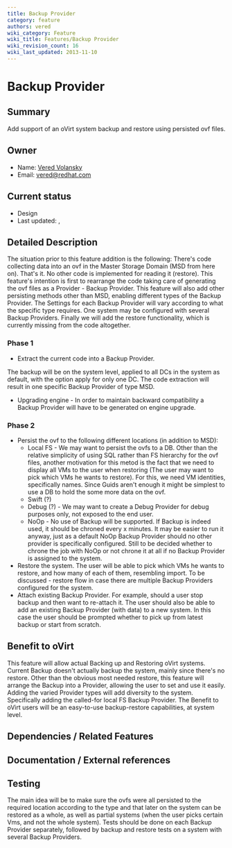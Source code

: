 ```yaml
---
title: Backup Provider
category: feature
authors: vered
wiki_category: Feature
wiki_title: Features/Backup Provider
wiki_revision_count: 16
wiki_last_updated: 2013-11-10
---
```


# Backup Provider

## Summary

Add support of an oVirt system backup and restore using persisted ovf files.

## Owner

*   Name: [Vered Volansky](User:vvolansk)
*   Email: vered@redhat.com

## Current status

*   Design
*   Last updated: ,

## Detailed Description

The situation prior to this feature addition is the following:
There's code collecting data into an ovf in the Master Storage Domain (MSD from here on). That's it. No other code is implemented for reading it (restore).
This feature's intention is first to rearrange the code taking care of generating the ovf files as a Provider - Backup Provider.
This feature will also add other persisting methods other than MSD, enabling different types of the Backup Provider. The Settings for each Backup Provider will vary according to what the specific type requires.
One system may be configured with several Backup Providers.
Finally we will add the restore functionality, which is currently missing from the code altogether.

### Phase 1

*   Extract the current code into a Backup Provider.

The backup will be on the system level, applied to all DCs in the system as default, with the option apply for only one DC. The code extraction will result in one specific Backup Provider of type MSD.

*   Upgrading engine - In order to maintain backward compatibility a Backup Provider will have to be generated on engine upgrade.

### Phase 2

*   Persist the ovf to the following different locations (in addition to MSD):
    -   Local FS - We may want to persist the ovfs to a DB. Other than the relative simplicity of using SQL rather than FS hierarchy for the ovf files, another motivation for this metod is the fact that we need to display all VMs to the user when restoring (The user may want to pick which VMs he wants to restore). For this, we need VM identities, specifically names. Since Guids aren't enough it might be simplest to use a DB to hold the some more data on the ovf.
    -   Swift (?)
    -   Debug (?) - We may want to create a Debug Provider for debug purposes only, not exposed to the end user.
    -   NoOp - No use of Backup will be supported. If Backup is indeed used, it should be chroned every x minutes. It may be easier to run it anyway, just as a default NoOp Backup Provider should no other provider is specifically configured. Still to be decided whether to chrone the job with NoOp or not chrone it at all if no Backup Provider is assigned to the system.
*   Restore the system. The user will be able to pick which VMs he wants to restore, and how many of each of them, resembling import. To be discussed - restore flow in case there are multiple Backup Providers configured for the system.
*   Attach existing Backup Provider. For example, should a user stop backup and then want to re-attach it. The user should also be able to add an existing Backup Provider (with data) to a new system. In this case the user should be prompted whether to pick up from latest backup or start from scratch.

## Benefit to oVirt

This feature will allow actual Backing up and Restoring oVirt systems. Current Backup doesn't actually backup the system, mainly since there's no restore. Other than the obvious most needed restore, this feature will arrange the Backup into a Provider, allowing the user to set and use it easily. Adding the varied Provider types will add diversity to the system. Specifically adding the called-for local FS Backup Provider. The Benefit to oVirt users will be an easy-to-use backup-restore capabilities, at system level.

## Dependencies / Related Features

## Documentation / External references

## Testing

The main idea will be to make sure the ovfs were all persisted to the required location according to the type and that later on the system can be restored as a whole, as well as partial systems (when the user picks certain Vms, and not the whole system).
Tests should be done on each Backup Provider separately, followed by backup and restore tests on a system with several Backup Providers.



